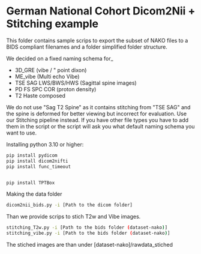 # German National Cohort Dicom2Nii + Stitching example

This folder contains sample scrips to export the subset of NAKO files to a BIDS compliant filenames and a folder simplified folder structure.

We decided on a fixed naming schema for_
- 3D_GRE (vibe / " point dixon)
- ME_vibe (Multi echo Vibe)
- TSE SAG LWS/BWS/HWS (Sagittal spine images)
- PD FS SPC COR (proton density)
- T2 Haste composed 

We do not use "Sag T2 Spine" as it contains stitching from "TSE SAG" and the spine is deformed for better viewing but incorrect for evaluation. Use our Stitching pipeline instead. If you have other file types you have to add them in the script or the script will ask you what default naming schema you want to use.



Installing python 3.10 or higher:
```bash
pip install pydicom
pip install dicom2nifti
pip install func_timeout


pip install TPTBox
```

Making the data folder
```bash
dicom2nii_bids.py -i [Path to the dicom folder]
```
Than we provide scrips to stich T2w and Vibe images.
```bash
stitching_T2w.py -i [Path to the bids folder (dataset-nako)]
stitching_vibe.py -i [Path to the bids folder (dataset-nako)]
```
The stiched images are than under [dataset-nako]/rawdata_stiched
